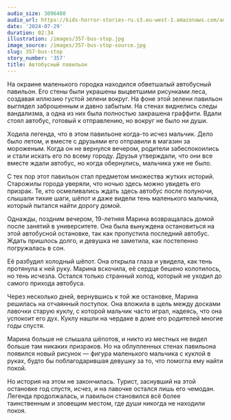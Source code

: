```yaml
---
audio_size: 3096480
audio_url: https://kids-horror-stories-ru.s3.eu-west-1.amazonaws.com/audio/357-bus-stop.mp3
date: '2024-07-29'
duration: 02:34
illustration: /images/357-bus-stop.jpg
image_source: /images/357-bus-stop-source.jpg
slug: 357-bus-stop
story_number: '357'
title: Автобусный павильон
---
```


На окраине маленького городка находился обветшалый автобусный павильон. Его стены были украшены выцветшими рисунками леса, создавая иллюзию густой зелени вокруг. На фоне этой зелени павильон выглядел заброшенным и давно забытым. На стенах виднелись следы вандализма, а одна из них была полностью закрашена граффити. Вдали стоял автобус, готовый к отправлению, но вокруг не было ни души.

Ходила легенда, что в этом павильоне когда-то исчез мальчик. Дело было летом, и вместе с друзьями его отправили в магазин за мороженым. Когда он не вернулся вечером, родители забеспокоились и стали искать его по всему городу. Друзья утверждали, что они все вместе ждали автобус, но когда обернулись, мальчика уже не было.

С тех пор этот павильон стал предметом множества жутких историй. Старожилы города уверяли, что ночью здесь можно увидеть его призрак. Те, кто осмеливались ждать здесь автобус после полуночи, слышали тихие шаги, шёпот и даже видели тень маленького мальчика, который пытался найти дорогу домой.

Однажды, поздним вечером, 19-летняя Марина возвращалась домой после занятий в университете. Она была вынуждена остановиться на этой автобусной остановке, так как пропустила последний автобус. Ждать пришлось долго, и девушка не заметила, как постепенно погружалась в сон.

Её разбудил холодный шёпот. Она открыла глаза и увидела, как тень протянула к ней руку. Марина вскочила, её сердце бешено колотилось, но тень исчезла. Остался только странный холод, который не уходил до самого прихода автобуса.

Через несколько дней, вернувшись к той же остановке, Марина решилась на отчаянный поступок. Она вложила в щель между досками лавочки старую куклу, с которой мальчик часто играл, надеясь, что она успокоит его дух. Куклу нашли на чердаке в доме его родителей многие годы спустя.

Марина больше не слышала шёпотов, и никто из местных не видел больше там никаких призраков. Но на облупленных стенах павильона появился новый рисунок — фигура маленького мальчика с куклой в руках, будто бы поблагодарившая девушку за то, что помогла ему найти покой.

Но история на этом не закончилась. Турист, заснувший на этой остановке год спустя, исчез, и на лавочке остался лишь его чемодан. Легенда продолжалась, и павильон становился всё более таинственным и зловещим местом, где души никогда не находили покоя.